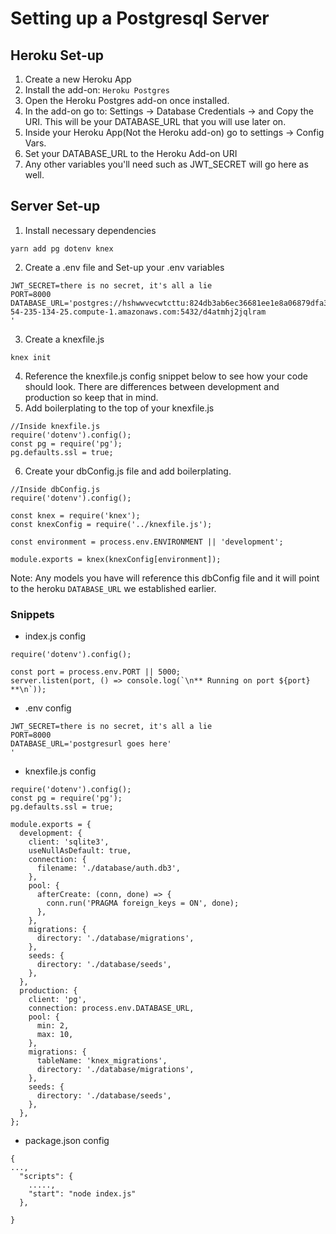 # Setting up a Postgresql Server

## Heroku Set-up

1. Create a new Heroku App
2. Install the add-on: `Heroku Postgres`
3. Open the Heroku Postgres add-on once installed.
4. In the add-on go to: Settings -> Database Credentials -> and Copy the URI. This will be your DATABASE_URL that you will use later on.
5. Inside your Heroku App(Not the Heroku add-on) go to settings -> Config Vars.
6. Set your DATABASE_URL to the Heroku Add-on URI
7. Any other variables you'll need such as JWT_SECRET will go here as well.

## Server Set-up

1. Install necessary dependencies

```
yarn add pg dotenv knex
```

2. Create a .env file and Set-up your .env variables

```
JWT_SECRET=there is no secret, it's all a lie
PORT=8000
DATABASE_URL='postgres://hshwwvecwtcttu:824db3ab6ec36681ee1e8a06879dfa3ba73e9f0dabc2745e6fd06430a01626de@ec2-54-235-134-25.compute-1.amazonaws.com:5432/d4atmhj2jqlram
'
```

3. Create a knexfile.js

```
knex init
```

4. Reference the knexfile.js config snippet below to see how your code should look. There are differences between development and production so keep that in mind.
5. Add boilerplating to the top of your knexfile.js

```
//Inside knexfile.js
require('dotenv').config();
const pg = require('pg');
pg.defaults.ssl = true;
```

6. Create your dbConfig.js file and add boilerplating.

```
//Inside dbConfig.js
require('dotenv').config();

const knex = require('knex');
const knexConfig = require('../knexfile.js');

const environment = process.env.ENVIRONMENT || 'development';

module.exports = knex(knexConfig[environment]);
```

Note: Any models you have will reference this dbConfig file and it will point to the heroku `DATABASE_URL` we established earlier.

### Snippets

- index.js config

```
require('dotenv').config();

const port = process.env.PORT || 5000;
server.listen(port, () => console.log(`\n** Running on port ${port} **\n`));
```

- .env config

```
JWT_SECRET=there is no secret, it's all a lie
PORT=8000
DATABASE_URL='postgresurl goes here'
'
```

- knexfile.js config

```
require('dotenv').config();
const pg = require('pg');
pg.defaults.ssl = true;

module.exports = {
  development: {
    client: 'sqlite3',
    useNullAsDefault: true,
    connection: {
      filename: './database/auth.db3',
    },
    pool: {
      afterCreate: (conn, done) => {
        conn.run('PRAGMA foreign_keys = ON', done);
      },
    },
    migrations: {
      directory: './database/migrations',
    },
    seeds: {
      directory: './database/seeds',
    },
  },
  production: {
    client: 'pg',
    connection: process.env.DATABASE_URL,
    pool: {
      min: 2,
      max: 10,
    },
    migrations: {
      tableName: 'knex_migrations',
      directory: './database/migrations',
    },
    seeds: {
      directory: './database/seeds',
    },
  },
};

```

- package.json config

```
{
...,
  "scripts": {
    .....,
    "start": "node index.js"
  },

}
```
